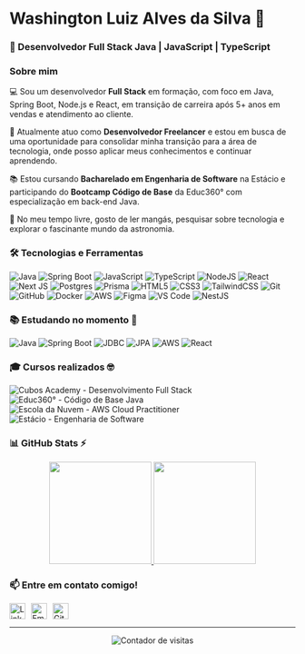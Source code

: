 # Washington Luiz Alves da Silva 🚀

### 🚀 Desenvolvedor Full Stack Java | JavaScript | TypeScript

### Sobre mim

💻 Sou um desenvolvedor **Full Stack** em formação, com foco em Java, Spring Boot, Node.js e React, em transição de carreira após 5+ anos em vendas e atendimento ao cliente.

🎯 Atualmente atuo como **Desenvolvedor Freelancer** e estou em busca de uma oportunidade para consolidar minha transição para a área de tecnologia, onde posso aplicar meus conhecimentos e continuar aprendendo.

📚 Estou cursando **Bacharelado em Engenharia de Software** na Estácio e participando do **Bootcamp Código de Base** da Educ360° com especialização em back-end Java.

🌌 No meu tempo livre, gosto de ler mangás, pesquisar sobre tecnologia e explorar o fascinante mundo da astronomia.

### 🛠️ Tecnologias e Ferramentas

![Java](https://img.shields.io/badge/java-%23ED8B00.svg?style=for-the-badge&logo=openjdk&logoColor=white)
![Spring Boot](https://img.shields.io/badge/Spring_Boot-F2F4F9?style=for-the-badge&logo=spring-boot)
![JavaScript](https://img.shields.io/badge/javascript-%23323330.svg?style=for-the-badge&logo=javascript&logoColor=%23F7DF1E)
![TypeScript](https://img.shields.io/badge/typescript-%23007ACC.svg?style=for-the-badge&logo=typescript&logoColor=white)
![NodeJS](https://img.shields.io/badge/node.js-6DA55F?style=for-the-badge&logo=node.js&logoColor=white)
![React](https://img.shields.io/badge/react-%2320232a.svg?style=for-the-badge&logo=react&logoColor=%2361DAFB)
![Next JS](https://img.shields.io/badge/Next-black?style=for-the-badge&logo=next.js&logoColor=white)
![Postgres](https://img.shields.io/badge/postgres-%23316192.svg?style=for-the-badge&logo=postgresql&logoColor=white)
![Prisma](https://img.shields.io/badge/Prisma-3982CE?style=for-the-badge&logo=Prisma&logoColor=white)
![HTML5](https://img.shields.io/badge/html5-%23E34F26.svg?style=for-the-badge&logo=html5&logoColor=white)
![CSS3](https://img.shields.io/badge/css3-%231572B6.svg?style=for-the-badge&logo=css3&logoColor=white)
![TailwindCSS](https://img.shields.io/badge/tailwindcss-%2338B2AC.svg?style=for-the-badge&logo=tailwind-css&logoColor=white)
![Git](https://img.shields.io/badge/git-%23F05033.svg?style=for-the-badge&logo=git&logoColor=white)
![GitHub](https://img.shields.io/badge/github-%23121011.svg?style=for-the-badge&logo=github&logoColor=white)
![Docker](https://img.shields.io/badge/docker-%230db7ed.svg?style=for-the-badge&logo=docker&logoColor=white)
![AWS](https://img.shields.io/badge/AWS-%23FF9900.svg?style=for-the-badge&logo=amazon-aws&logoColor=white)
![Figma](https://img.shields.io/badge/figma-%23F24E1E.svg?style=for-the-badge&logo=figma&logoColor=white)
![VS Code](https://img.shields.io/badge/VS%20Code-0078d7.svg?style=for-the-badge&logo=visual-studio-code&logoColor=white)
![NestJS](https://img.shields.io/badge/nestjs-%23E0234E.svg?style=for-the-badge&logo=nestjs&logoColor=white)

### 📚 Estudando no momento 🧩

![Java](https://img.shields.io/badge/java-%23ED8B00.svg?style=for-the-badge&logo=openjdk&logoColor=white)
![Spring Boot](https://img.shields.io/badge/Spring_Boot-F2F4F9?style=for-the-badge&logo=spring-boot)
![JDBC](https://img.shields.io/badge/JDBC-API-0078D7?style=for-the-badge&logo=java&logoColor=white)
![JPA](https://img.shields.io/badge/JPA-Hibernate-59666C?style=for-the-badge&logo=databricks&logoColor=white)
![AWS](https://img.shields.io/badge/AWS-%23FF9900.svg?style=for-the-badge&logo=amazon-aws&logoColor=white)
![React](https://img.shields.io/badge/react-%2320232a.svg?style=for-the-badge&logo=react&logoColor=%2361DAFB)

### 🎓 Cursos realizados 🤓

![Cubos Academy - Desenvolvimento Full Stack](https://img.shields.io/badge/Cubos_Academy-Full_Stack-19272E?style=for-the-badge)
![Educ360° - Código de Base Java](https://img.shields.io/badge/Educ360°-Código_de_Base_Java-43853D?style=for-the-badge)
![Escola da Nuvem - AWS Cloud Practitioner](https://img.shields.io/badge/Escola_da_Nuvem-AWS-FF9900?style=for-the-badge)
![Estácio - Engenharia de Software](https://img.shields.io/badge/Estácio-Eng._Software-8A2BE2?style=for-the-badge)

### 📊 GitHub Stats ⚡

<div align="center">
  <a href="https://github.com/WashingtonDDS?tab=repositories">
    <img height="180em" src="https://github-readme-stats.vercel.app/api/top-langs/?username=WashingtonDDS&layout=compact&langs_count=8&theme=radical&hide_border=true&cache_seconds=1800"/>
    <img height="180em" src="https://github-readme-stats.vercel.app/api?username=WashingtonDDS&show_icons=true&theme=radical&hide_border=true&include_all_commits=true&count_private=true"/>
  </a>
</div>

### 📫 Entre em contato comigo!

<div align="left" style="display: flex; gap: 10px;">
  <a href="https://www.linkedin.com/in/washington-silva-dds" target="_blank">
    <img src="https://img.shields.io/badge/LinkedIn-0077B5?style=for-the-badge&logo=linkedin&logoColor=white" alt="LinkedIn" style="height: 28px;"/>
  </a>
  <a href="mailto:washington.DDS@hotmail.com" target="_blank">
    <img src="https://img.shields.io/badge/Email-D14836?style=for-the-badge&logo=gmail&logoColor=white" alt="Email" style="height: 28px;"/>
  </a>
  <a href="https://github.com/WashingtonDDS" target="_blank">
    <img src="https://img.shields.io/badge/GitHub-100000?style=for-the-badge&logo=github&logoColor=white" alt="GitHub" style="height: 28px;"/>
  </a>
</div>

---

<div align="center">
  <img src="https://komarev.com/ghpvc/?username=WashingtonDDS&style=for-the-badge&color=blue" alt="Contador de visitas" />
</div>

